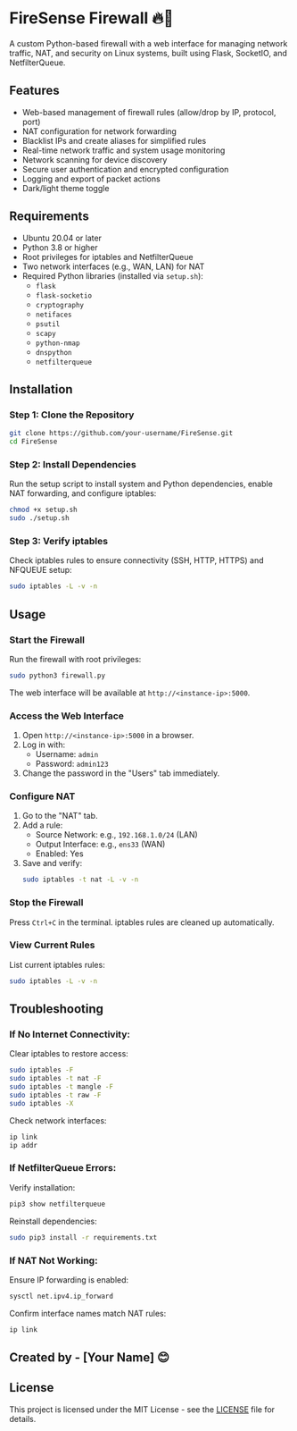 # FireSense Firewall 🔥🧱

A custom Python-based firewall with a web interface for managing network traffic, NAT, and security on Linux systems, built using Flask, SocketIO, and NetfilterQueue.

## Features
- Web-based management of firewall rules (allow/drop by IP, protocol, port)
- NAT configuration for network forwarding
- Blacklist IPs and create aliases for simplified rules
- Real-time network traffic and system usage monitoring
- Network scanning for device discovery
- Secure user authentication and encrypted configuration
- Logging and export of packet actions
- Dark/light theme toggle

## Requirements
- Ubuntu 20.04 or later
- Python 3.8 or higher
- Root privileges for iptables and NetfilterQueue
- Two network interfaces (e.g., WAN, LAN) for NAT
- Required Python libraries (installed via `setup.sh`):
  - `flask`
  - `flask-socketio`
  - `cryptography`
  - `netifaces`
  - `psutil`
  - `scapy`
  - `python-nmap`
  - `dnspython`
  - `netfilterqueue`

## Installation

### Step 1: Clone the Repository
```bash
git clone https://github.com/your-username/FireSense.git
cd FireSense
```

### Step 2: Install Dependencies
Run the setup script to install system and Python dependencies, enable NAT forwarding, and configure iptables:
```bash
chmod +x setup.sh
sudo ./setup.sh
```

### Step 3: Verify iptables
Check iptables rules to ensure connectivity (SSH, HTTP, HTTPS) and NFQUEUE setup:
```bash
sudo iptables -L -v -n
```

## Usage

### Start the Firewall
Run the firewall with root privileges:
```bash
sudo python3 firewall.py
```
The web interface will be available at `http://<instance-ip>:5000`.

### Access the Web Interface
1. Open `http://<instance-ip>:5000` in a browser.
2. Log in with:
   - Username: `admin`
   - Password: `admin123`
3. Change the password in the "Users" tab immediately.

### Configure NAT
1. Go to the "NAT" tab.
2. Add a rule:
   - Source Network: e.g., `192.168.1.0/24` (LAN)
   - Output Interface: e.g., `ens33` (WAN)
   - Enabled: Yes
3. Save and verify:
   ```bash
   sudo iptables -t nat -L -v -n
   ```

### Stop the Firewall
Press `Ctrl+C` in the terminal. iptables rules are cleaned up automatically.

### View Current Rules
List current iptables rules:
```bash
sudo iptables -L -v -n
```

## Troubleshooting
### If No Internet Connectivity:
Clear iptables to restore access:
```bash
sudo iptables -F
sudo iptables -t nat -F
sudo iptables -t mangle -F
sudo iptables -t raw -F
sudo iptables -X
```
Check network interfaces:
```bash
ip link
ip addr
```

### If NetfilterQueue Errors:
Verify installation:
```bash
pip3 show netfilterqueue
```
Reinstall dependencies:
```bash
sudo pip3 install -r requirements.txt
```

### If NAT Not Working:
Ensure IP forwarding is enabled:
```bash
sysctl net.ipv4.ip_forward
```
Confirm interface names match NAT rules:
```bash
ip link
```

## Created by - [Your Name] 😊

## License
This project is licensed under the MIT License - see the [LICENSE](LICENSE) file for details.
